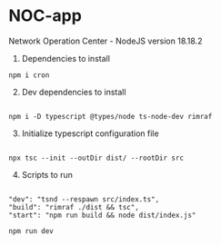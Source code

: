 # NOC-app

Network Operation Center - NodeJS version 18.18.2

1. Dependencies to install

```
npm i cron
```

2. Dev dependencies to install

```

npm i -D typescript @types/node ts-node-dev rimraf

```

3. Initialize typescript configuration file

```

npx tsc --init --outDir dist/ --rootDir src

```

4. Scripts to run

```

"dev": "tsnd --respawn src/index.ts",
"build": "rimraf ./dist && tsc",
"start": "npm run build && node dist/index.js"

```

```
npm run dev
```
